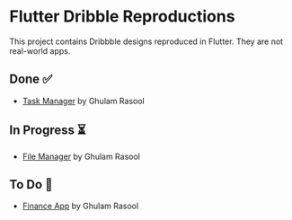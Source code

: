 # Flutter Dribble Reproductions

This project contains Dribbble designs reproduced in Flutter. They are not real-world apps.

## Done ✅

- [Task Manager](https://dribbble.com/shots/15123931-Task-Manager-Mobile-App-Design) by Ghulam Rasool

## In Progress ⏳

- [File Manager](https://dribbble.com/shots/14729154-File-Manager-App-UX-UI-Design) by Ghulam Rasool

## To Do 📆

- [Finance App](https://www.youtube.com/watch?v=QdYukGw2Z5o&ab_channel=TheUltimatePlanet) by Ghulam Rasool